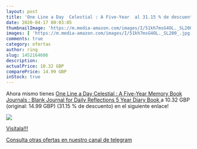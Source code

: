 ```yaml
---
layout: post
title: 'One Line a Day  Celestial : A Five-Year  al 31.15 % de descuento'
date: 2020-04-17 00:03:05
thumbnailImage: 'https://m.media-amazon.com/images/I/51kh7msG4OL._SL200_.jpg'
images: [ 'https://m.media-amazon.com/images/I/51kh7msG4OL._SL200_.jpg' ]
comments: true
category: ofertas
author: ring
slug: 1452164606
description:
actualPrice: 10.32 GBP
comparePrice: 14.99 GBP
inStock: true
---
```


Ahora mismo tienes [One Line a Day  Celestial : A Five-Year Memory Book  Journals :  Blank Journal for Daily Reflections  5 Year Diary Book ](https://www.amazon.co.uk/dp/1452164606/?tag=redken01-21) a 10.32 GBP (original: 14.99 GBP) (31.15 %  de descuento) en el siguiente enlace!

[![](https://m.media-amazon.com/images/I/51kh7msG4OL._SL200_.jpg)](https://www.amazon.co.uk/dp/1452164606/?tag=redken01-21)

[Visítala!!!](https://www.amazon.co.uk/dp/1452164606/?tag=redken01-21)

[Consulta otras ofertas en nuestro canal de telegram](https://t.me/s/ofertas25)
